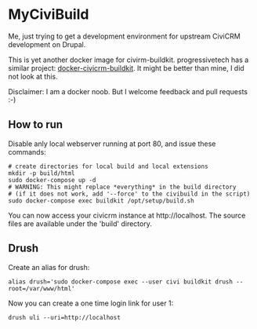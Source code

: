 # MyCiviBuild

Me, just trying to get a development environment for upstream
CiviCRM development on Drupal.

This is yet another docker image for civirm-buildkit.
progressivetech has a similar project:
[docker-civicrm-buildkit](https://github.com/progressivetech/docker-civicrm-buildkit).
It might be better than mine, I did not look at this.

Disclaimer: I am a docker noob. But I welcome feedback and pull
requests :-)

## How to run

Disable anly local webserver running at port 80, and issue these commands:

    # create directories for local build and local extensions
    mkdir -p build/html
    sudo docker-compose up -d
    # WARNING: This might replace *everything* in the build directory
    # (if it does not work, add '--force' to the civibuild in the script)
    sudo docker-compose exec buildkit /opt/setup/build.sh

You can now access your civicrm instance at http://localhost. The source files are
available under the 'build' directory.

## Drush

Create an alias for drush:

    alias drush='sudo docker-compose exec --user civi buildkit drush --root=/var/www/html'

Now you can create a one time login link for user 1:

    drush uli --uri=http://localhost
    
